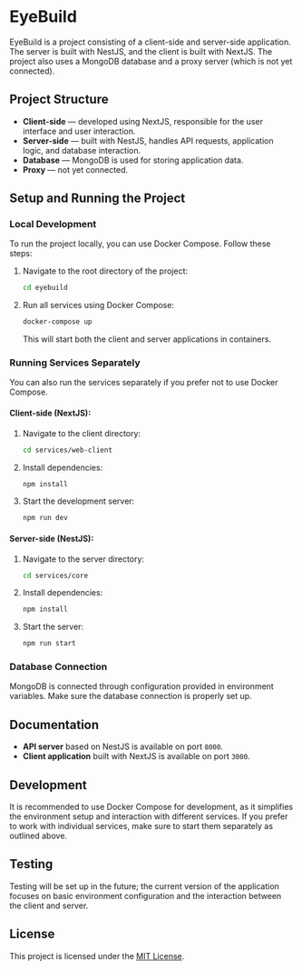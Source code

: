 # EyeBuild

EyeBuild is a project consisting of a client-side and server-side application. The server is built with NestJS, and the client is built with NextJS. The project also uses a MongoDB database and a proxy server (which is not yet connected).

## Project Structure

- **Client-side** — developed using NextJS, responsible for the user interface and user interaction.
- **Server-side** — built with NestJS, handles API requests, application logic, and database interaction.
- **Database** — MongoDB is used for storing application data.
- **Proxy** — not yet connected.

## Setup and Running the Project

### Local Development

To run the project locally, you can use Docker Compose. Follow these steps:

1. Navigate to the root directory of the project:
    ```bash
    cd eyebuild
    ```

2. Run all services using Docker Compose:
    ```bash
    docker-compose up
    ```

   This will start both the client and server applications in containers.

### Running Services Separately

You can also run the services separately if you prefer not to use Docker Compose.

#### Client-side (NextJS):

1. Navigate to the client directory:
    ```bash
    cd services/web-client
    ```

2. Install dependencies:
    ```bash
    npm install
    ```

3. Start the development server:
    ```bash
    npm run dev
    ```

#### Server-side (NestJS):

1. Navigate to the server directory:
    ```bash
    cd services/core
    ```

2. Install dependencies:
    ```bash
    npm install
    ```

3. Start the server:
    ```bash
    npm run start
    ```

### Database Connection

MongoDB is connected through configuration provided in environment variables. Make sure the database connection is properly set up.

## Documentation

- **API server** based on NestJS is available on port `8000`.
- **Client application** built with NextJS is available on port `3000`.

## Development

It is recommended to use Docker Compose for development, as it simplifies the environment setup and interaction with different services. If you prefer to work with individual services, make sure to start them separately as outlined above.

## Testing

Testing will be set up in the future; the current version of the application focuses on basic environment configuration and the interaction between the client and server.

## License

This project is licensed under the [MIT License](LICENSE).
